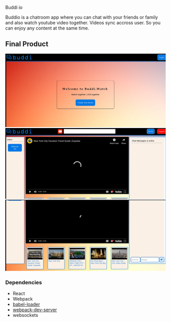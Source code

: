Buddi io

Buddio is a chatroom app where you can chat with your friends or family and also watch youtube video together. Videos sync accross user. So you can enjoy any content at the same time.

## Final Product
![“Screenshot of URLs page”](https://github.com/Danny-Tran/buddi.io/blob/master/react-front-end/public/chrome-capture.jpg)
![“Screenshot of URLs page”](https://github.com/Danny-Tran/buddi.io/blob/master/react-front-end/public/chrome-capture1.jpg)
![“Screenshot of URLs page”](https://github.com/Danny-Tran/buddi.io/blob/master/react-front-end/public/chrome-capture2.jpg)


### Dependencies

* React
* Webpack
* [babel-loader](https://github.com/babel/babel-loader)
* [webpack-dev-server](https://github.com/webpack/webpack-dev-server)
* websockets
